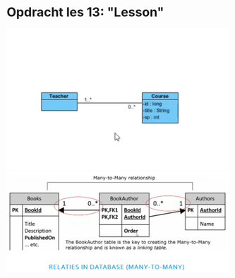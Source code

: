 # Opdracht les 13: "Lesson"

![Teacher-course-relation](./assets/screenshots/teacher-course-relation.jpg)
![Teacher-course-relation](./assets/screenshots/many-to-many.jpg)